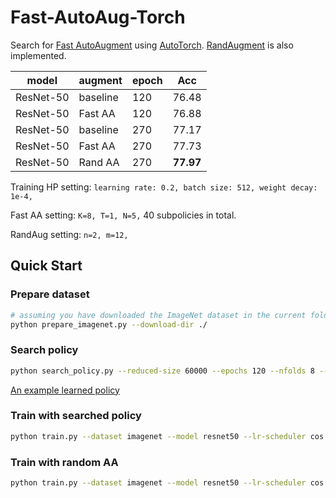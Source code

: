 # Fast-AutoAug-Torch

Search for [Fast AutoAugment](https://arxiv.org/abs/1905.00397) using [AutoTorch](http://autotorch.org/). [RandAugment](https://arxiv.org/abs/1909.13719) is also implemented.

| model | augment| epoch | Acc |
|-------|--------|-------|-----|
|ResNet-50| baseline | 120 | 76.48 |
|ResNet-50| Fast AA | 120| 76.88 |
|ResNet-50| baseline | 270| 77.17 |
|ResNet-50| Fast AA | 270| 77.73 |
|ResNet-50| Rand AA | 270| **77.97** |

Training HP setting:
``
learning rate: 0.2,
batch size: 512,
weight decay: 1e-4,
``

Fast AA setting:
``
K=8, T=1, N=5,
``
40 subpolicies in total.

RandAug setting:
``
n=2, m=12,
``

## Quick Start
### Prepare dataset

```bash
# assuming you have downloaded the ImageNet dataset in the current folder
python prepare_imagenet.py --download-dir ./
```

### Search policy
```bash
python search_policy.py --reduced-size 60000 --epochs 120 --nfolds 8 --num-trials 200  --save-policy imagenet_policy.at
```

[An example learned policy](./imagenet_policy.md)

### Train with searched policy

```bash
python train.py --dataset imagenet --model resnet50 --lr-scheduler cos --epochs 270 --checkname resnet50_fast_aa --lr 0.025 --batch-size 64 --auto-policy imagenet_policy.at
```

### Train with random AA
```bash
python train.py --dataset imagenet --model resnet50 --lr-scheduler cos --epochs 270 --checkname resnet50_rand_aug --lr 0.025 --batch-size 64 --rand-aug
```
